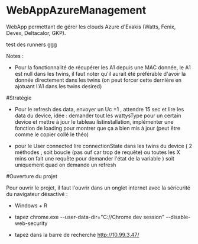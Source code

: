 # WebAppAzureManagement

WebApp permettant de gérer les clouds Azure d'Exakis (Watts, Fenix, Devex, Deltacalor, GKP).

test des runners ggg

Notes :

- Pour la fonctionnalité de récupérer les A1 depuis une MAC donnée, le A1 est null 
dans les twins, il faut noter qu'il aurait été préférable d'avoir la donnée directement dans les twins
  (on peut forcer cette dernière en ajotuant l'A1 dans les twins desired)

#Stratégie


- Pour le refresh des data, envoyer un Uc =1 , attendre 15 sec et lire les data du device, idée : demander tout les wattysType pour un certain device et mettre à jour le tableau listinstallation, 
implémenter une fonction de loading pour montrer que ça a bien mis à jour (peut être comme le copier collé le théo)



- pour le User connected lire connectionState dans les twins du device ( 2 méthodes , soit boucle (pas ouf car trop de requête) ou toutes les X mins on fait une requête pour demander l'état de la variable
) soit uniquement quad on demande un refresh

#Ouverture du projet

Pour ouvrir le projet, il faut l'ouvrir dans un onglet internet avec la séricurité du navigateur désactivé :

- Windows + R 

- tapez chrome.exe --user-data-dir="C://Chrome dev session" --disable-web-security

- tapez dans la barre de recherche http://10.99.3.47/
